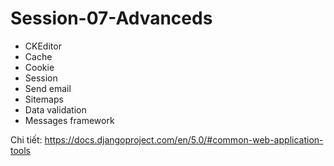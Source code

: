 
# Session-07-Advanceds 

- CKEditor
- Cache
- Cookie
- Session
- Send email
- Sitemaps
- Data validation
- Messages framework

Chi tiết: https://docs.djangoproject.com/en/5.0/#common-web-application-tools